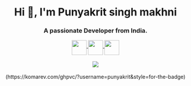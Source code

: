 <h1 align="center">Hi 👋, I'm Punyakrit singh makhni</h1>
<h3 align="center">A passionate Developer from India.</h3>





<div align="center">


<a href="https://twitter.com/punyakrit3">
  <img align="middle" width="40px" src="https://img.icons8.com/dusk/64/000000/twitter-circled.png"/>
</a>
<a href="https://instagram.com/punyakrit_singh_22">
  <img align="middle" width="40px" src="https://img.icons8.com/cotton/64/000000/instagram-new.png"/>
</a>
<a href="https://discordapp.com/users/625640024335056897">
  <img align="middle" width="40px"
  src="https://img.icons8.com/dusk/50/000000/discord-logo.png">
</a>
<br>
</br>
<img align="middle" src="https://discord.c99.nl/widget/theme-3/625640024335056897.png">
<br>
<br>
(https://komarev.com/ghpvc/?username=punyakrit&style=for-the-badge)


</center>
</div>


